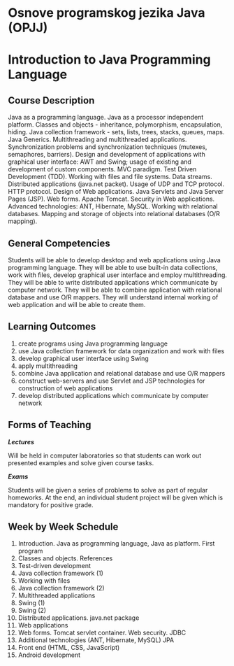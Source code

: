 # Osnove programskog jezika Java (OPJJ)
<h1>Introduction to Java Programming Language</h1>

<h2>Course Description</h4>
Java as a programming language. Java as a processor independent platform. Classes and objects - inheritance, polymorphism, encapsulation, hiding. Java collection framework - sets, lists, trees, stacks, queues, maps. Java Generics. Multithreading and multithreaded applications. Synchronization problems and synchronization techniques (mutexes, semaphores, barriers). Design and development of applications with graphical user interface: AWT and Swing; usage of existing and development of custom components. MVC paradigm. Test Driven Development (TDD). Working with files and file systems. Data streams. Distributed applications (java.net packet). Usage of UDP and TCP protocol. HTTP protocol. Design of Web applications. Java Servlets and Java Server Pages (JSP). Web forms. Apache Tomcat. Security in Web applications. Advanced technologies: ANT, Hibernate, MySQL. Working with relational databases. Mapping and storage of objects into relational databases (O/R mapping).

<h2>General Competencies</h4>
<p>Students will be able to develop desktop and web applications using Java programming language. They will be able to use built-in data collections, work with files, develop graphical user interface and employ multithreading. They will be able to write distributed applications which communicate by computer network. They will be able to combine application with relational database and use O/R mappers. They will understand internal working of web application and will be able to create them.</p>

<h2>Learning Outcomes</h4>
<ol>
<li>create programs using Java programming language</li>
<li>use Java collection framework for data organization and work with files</li>
<li>develop graphical user interface using Swing</li>
<li>apply multithreading</li>
<li>combine Java application and relational database and use O/R mappers</li>
<li>construct web-servers and use Servlet and JSP technologies for construction of web applications</li>
<li>develop distributed applications which communicate by computer network</li>
</ol>

<h2>Forms of Teaching</h4>
<em><b>Lectures</b></em> <br>
<p class="obliciNastavePara">Will be held in computer laboratories so that students can work out presented examples and solve given course tasks.</p>
<em><b>Exams</b></em> <br>
<p class="obliciNastavePara">Students will be given a series of problems to solve as part of regular homeworks. At the end, an individual student project will be given which is mandatory for positive grade.</p>

<h2>Week by Week Schedule</h4>
<ol>
<li class="tjplanPara">
Introduction. Java as programming language, Java as platform. First program
</li>
<li class="tjplanPara">
Classes and objects. References
</li>
<li class="tjplanPara">
Test-driven development
</li>
<li class="tjplanPara">
Java collection framework (1)
</li>
<li class="tjplanPara">
Working with files
</li>
<li class="tjplanPara">
Java collection framework (2)
</li>
<li class="tjplanPara">
Multithreaded applications
</li>
<li class="tjplanPara">
Swing (1)
</li>
<li class="tjplanPara">
Swing (2)
</li>
<li class="tjplanPara">
Distributed applications. java.net package
</li>
<li class="tjplanPara">
Web applications
</li>
<li class="tjplanPara">
Web forms. Tomcat servlet container. Web security. JDBC
</li>
<li class="tjplanPara">
Additional technologies (ANT, Hibernate, MySQL) JPA
</li>
<li class="tjplanPara">
Front end (HTML, CSS, JavaScript)
</li>
<li class="tjplanPara">
Android development
</li>
</ol>
